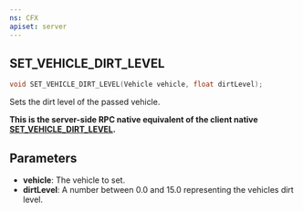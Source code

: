 ```yaml
---
ns: CFX
apiset: server
---
```

## SET_VEHICLE_DIRT_LEVEL

```c
void SET_VEHICLE_DIRT_LEVEL(Vehicle vehicle, float dirtLevel);
```

Sets the dirt level of the passed vehicle.

**This is the server-side RPC native equivalent of the client native [SET\_VEHICLE\_DIRT\_LEVEL](?_0x79D3B596FE44EE8B).**

## Parameters
* **vehicle**: The vehicle to set.
* **dirtLevel**: A number between 0.0 and 15.0 representing the vehicles dirt level.

